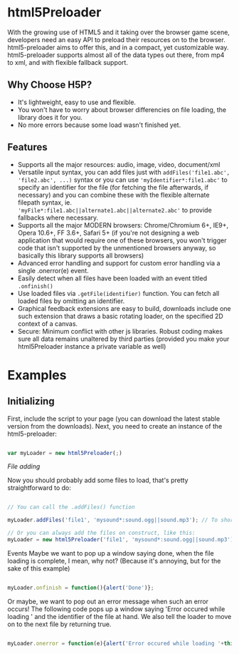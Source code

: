 html5Preloader
==============

With the growing use of HTML5 and it taking over the browser game scene, developers need an easy API to preload their resources on to the browser. html5-preloader aims to offer this, and in a compact, yet customizable way. html5-preloader supports almost all of the data types out there, from mp4 to xml, and with flexible fallback support.

Why Choose H5P?
---------------

* It's lightweight, easy to use and flexible.
* You won't have to worry about browser differencies on file loading, the library does it for you.
* No more errors because some load wasn't finished yet.

Features
--------

* Supports all the major resources: audio, image, video, document/xml
* Versatile input syntax, you can add files just with ``` addFiles('file1.abc', 'file2.abc', ...) ``` syntax or you can use ``` 'myIdentifier*:file1.abc' ``` to specify an identifier for the file (for fetching the file afterwards, if necessary) and you can combine these with the flexible alternate filepath syntax, ie. ``` 'myFile*:file1.abc||alternate1.abc||alternate2.abc' ``` to provide fallbacks where necessary.
* Supports all the major MODERN browsers: Chrome/Chromium 6+, IE9+, Opera 10.6+, FF 3.6+, Safari 5+ (if you're not designing a web application that would require one of these browsers, you won't trigger code that isn't supported by the unmentioned browsers anyway, so basically this library supports all browsers)
* Advanced error handling and support for custom error handling via a single .onerror(e) event.
* Easily detect when all files have been loaded with an event titled ``` .onfinish() ```
* Use loaded files via ``` .getFile(identifier) ``` function. You can fetch all loaded files by omitting an identifier.
* Graphical feedback extensions are easy to build, downloads include one such extension that draws a basic rotating loader, on the specified 2D context of a canvas.
* Secure: Minimum conflict with other js libraries. Robust coding makes sure all data remains unaltered by third parties (provided you make your html5Preloader instance a private variable as well)

Examples
========

Initializing
------------

First, include the script to your page (you can download the latest stable version from the downloads). Next, you need to create an instance of the html5-preloader:

```javascript

var myLoader = new html5Preloader(;)

```

 *File adding*

Now you should probably add some files to load, that's pretty straightforward to do:

```javascript

// You can call the .addFiles() function

myLoader.addFiles('file1', 'mysound*:sound.ogg||sound.mp3'); // To shorten load times, you should always offer the .mp3 as a last alternative.

// Or you can always add the files on construct, like this:
myLoader = new html5Preloader('file1', 'mysound*:sound.ogg||sound.mp3');

```

Events
Maybe we want to pop up a window saying done, when the file loading is complete, I mean, why not? (Because it's annoying, but for the sake of this example)

```javascript

myLoader.onfinish = function(){alert('Done')};

```

Or maybe, we want to pop out an error message when such an error occurs! The following code pops up a window saying 'Error occured while loading ' and the identifier of the file at hand. We also tell the loader to move on to the next file by returning true.

```javascript

myLoader.onerror = function(e){alert('Error occured while loading '+this.loadingFile); return true; };

```
